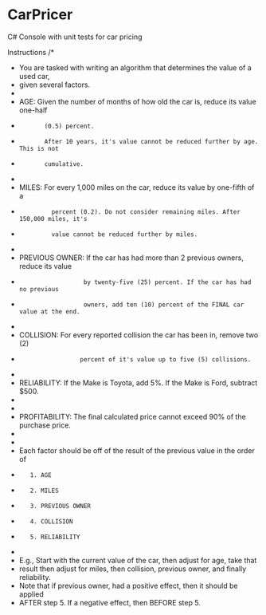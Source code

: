 # CarPricer
C# Console with unit tests for car pricing

Instructions
/*
 * You are tasked with writing an algorithm that determines the value of a used car, 
 * given several factors.
 *
 *    AGE:    Given the number of months of how old the car is, reduce its value one-half 
 *            (0.5) percent.
 *            After 10 years, it's value cannot be reduced further by age. This is not 
 *            cumulative.
 *            
 *    MILES:    For every 1,000 miles on the car, reduce its value by one-fifth of a
 *              percent (0.2). Do not consider remaining miles. After 150,000 miles, it's 
 *              value cannot be reduced further by miles.
 *            
 *    PREVIOUS OWNER:    If the car has had more than 2 previous owners, reduce its value 
 *                       by twenty-five (25) percent. If the car has had no previous  
 *                       owners, add ten (10) percent of the FINAL car value at the end.
 *                    
 *    COLLISION:        For every reported collision the car has been in, remove two (2) 
 *                      percent of it's value up to five (5) collisions.
 *
 *    RELIABILITY:      If the Make is Toyota, add 5%.  If the Make is Ford, subtract $500.
 *
 *
 *    PROFITABILITY:    The final calculated price cannot exceed 90% of the purchase price. 
 *    
 * 
 *    Each factor should be off of the result of the previous value in the order of
 *        1. AGE
 *        2. MILES
 *        3. PREVIOUS OWNER
 *        4. COLLISION
 *        5. RELIABILITY
 *        
 *    E.g., Start with the current value of the car, then adjust for age, take that  
 *    result then adjust for miles, then collision, previous owner, and finally reliability. 
 *    Note that if previous owner, had a positive effect, then it should be applied 
 *    AFTER step 5. If a negative effect, then BEFORE step 5.
